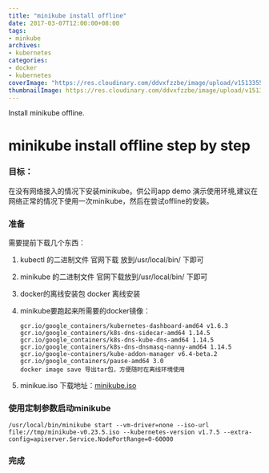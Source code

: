 ```yaml
---
title: "minikube install offline"
date: 2017-03-07T12:00:00+08:00
tags:
- minkube
archives:
- kubernetes
categories:
- docker
- kubernetes
coverImage: "https://res.cloudinary.com/ddvxfzzbe/image/upload/v1513355392/ChMkJ1f8ljWIBAmcAA-gWT6p-0oAAWzegGSHVwAD6Bx012_telyks.jpg"
thumbnailImage: https://res.cloudinary.com/ddvxfzzbe/image/upload/v1513355321/Real_gaggav.png
---
```


Install minikube offline.

<!--more-->

# minikube install offline step by step

### 目标：

在没有网络接入的情况下安装minikube。供公司app demo 演示使用环境,建议在网络正常的情况下使用一次minikube，然后在尝试offline的安装。

### 准备
需要提前下载几个东西：
 
 1. kubectl 的二进制文件 官网下载 放到/usr/local/bin/ 下即可 
 2. minikube 的二进制文件 官网下载放到/usr/local/bin/ 下即可 
 3. docker的离线安装包 docker 离线安装 
 4. minikube要跑起来所需要的docker镜像：
 
		gcr.io/google_containers/kubernetes-dashboard-amd64 v1.6.3
		gcr.io/google_containers/k8s-dns-sidecar-amd64 1.14.5
		gcr.io/google_containers/k8s-dns-kube-dns-amd64 1.14.5
		gcr.io/google_containers/k8s-dns-dnsmasq-nanny-amd64 1.14.5
		gcr.io/google-containers/kube-addon-manager v6.4-beta.2
		gcr.io/google_containers/pause-amd64 3.0
		docker image save 导出tar包，方便随时在离线环境使用
5. minikue.iso
	下载地址：[minikube.iso](https://storage.googleapis.com/minikube/iso/minikube-v0.23.5.iso)
	
### 使用定制参数启动minikube
	/usr/local/bin/minikube start --vm-driver=none --iso-url file://tmp/minikube-v0.23.5.iso --kubernetes-version v1.7.5 --extra-config=apiserver.Service.NodePortRange=0-60000

### 完成
